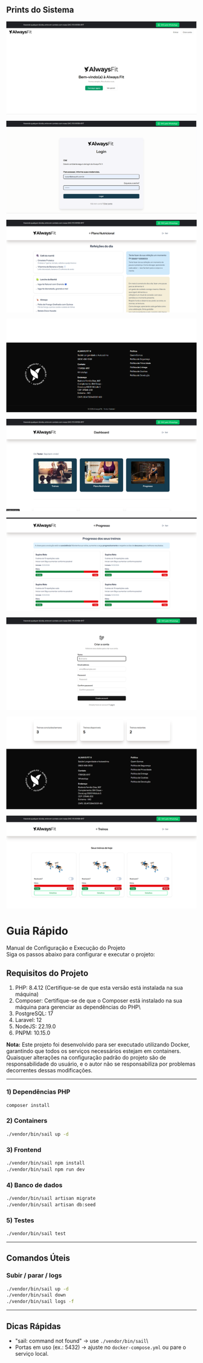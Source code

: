 ## Prints do Sistema

![Captura de tela](public/prints/Captura%20de%20tela%202025-08-31%20135238.png)

![Captura de tela](public/prints/Captura%20de%20tela%202025-08-31%20135321.png)

![Captura de tela](public/prints/Captura%20de%20tela%202025-08-31%20135357.png)

![Captura de tela](public/prints/Captura%20de%20tela%202025-08-31%20135252.png)

![Captura de tela](public/prints/Captura%20de%20tela%202025-08-31%20135332.png)

![Captura de tela](public/prints/Captura%20de%20tela%202025-08-31%20135414.png)

![Captura de tela](public/prints/Captura%20de%20tela%202025-08-31%20135311.png)

![Captura de tela](public/prints/Captura%20de%20tela%202025-08-31%20135343.png)

![Captura de tela](public/prints/Captura%20de%20tela%202025-08-31%20135428.png)

# Guia Rápido

Manual de Configuração e Execução do Projeto\
Siga os passos abaixo para configurar e executar o projeto:

## Requisitos do Projeto

1.  PHP: 8.4.12 (Certifique-se de que esta versão está instalada na sua
    máquina)
2.  Composer: Certifique-se de que o Composer está instalado na sua
    máquina para gerenciar as dependências do PHP\
3.  PostgreSQL: 17
4.  Laravel: 12
5.  NodeJS: 22.19.0
6.  PNPM: 10.15.0

**Nota:** Este projeto foi desenvolvido para ser executado utilizando
Docker, garantindo que todos os serviços necessários estejam em
containers. Quaisquer alterações na configuração padrão do projeto são
de responsabilidade do usuário, e o autor não se responsabiliza por
problemas decorrentes dessas modificações.

------------------------------------------------------------------------

### 1) Dependências PHP

``` bash
composer install
```

### 2) Containers

``` bash
./vendor/bin/sail up -d
```

### 3) Frontend

``` bash
./vendor/bin/sail npm install
./vendor/bin/sail npm run dev
```

### 4) Banco de dados

``` bash
./vendor/bin/sail artisan migrate
./vendor/bin/sail artisan db:seed
```

### 5) Testes

``` bash
./vendor/bin/sail test
```

------------------------------------------------------------------------

## Comandos Úteis

### Subir / parar / logs

``` bash
./vendor/bin/sail up -d
./vendor/bin/sail down
./vendor/bin/sail logs -f
```

------------------------------------------------------------------------

## Dicas Rápidas

-   "sail: command not found" → use `./vendor/bin/sail`\
-   Portas em uso (ex.: 5432) → ajuste no `docker-compose.yml` ou pare o
    serviço local.
